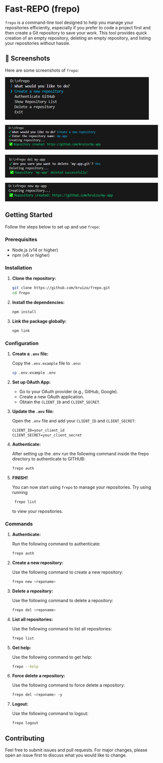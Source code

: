 # Fast-REPO (frepo)

`frepo` is a command-line tool designed to help you manage your repositories efficiently, especially if you prefer to code a project first and then create a Git repository to save your work. This tool provides quick creation of an empty repository, deleting an empty repository, and listing your repositories without hassle.

## 📸 Screenshots

Here are some screenshots of `frepo`:

![](public/2pic1.png)

![](public/2pic2.png)

![](public/2pic3.png)

![](public/2pic4.png)

## Getting Started

Follow the steps below to set up and use `frepo`:

### Prerequisites

- Node.js (v14 or higher)
- npm (v6 or higher)

### Installation

1. **Clone the repository:**

   ```sh
   git clone https://github.com/kruizo/frepo.git
   cd frepo
   ```

2. **Install the dependencies:**

   ```sh
   npm install
   ```

3. **Link the package globally:**

   ```sh
   npm link
   ```

### Configuration

1. **Create a `.env` file:**

   Copy the `.env.example` file to `.env`:

   ```sh
   cp .env.example .env
   ```

2. **Set up OAuth App:**

   - Go to your OAuth provider (e.g., GitHub, Google).
   - Create a new OAuth application.
   - Obtain the `CLIENT_ID` and `CLIENT_SECRET`.

3. **Update the `.env` file:**

   Open the `.env` file and add your `CLIENT_ID` and `CLIENT_SECRET`:

   ```env
   CLIENT_ID=your_client_id
   CLIENT_SECRET=your_client_secret
   ```

4. **Authenticate:**

   After setting up the .env run the following command inside the frepo directory to authenticate to GITHUB:

   ```sh
   frepo auth
   ```

5. **FINISH!**

   You can now start using `frepo` to manage your repositories. Try using running

   ```sh
    frepo list
   ```

   to view your repositories.

### Commands

1. **Authenticate:**

   Run the following command to authenticate:

   ```sh
   frepo auth
   ```

2. **Create a new repository:**

   Use the following command to create a new repository:

   ```sh
   frepo new <reponame>
   ```

3. **Delete a repository:**

   Use the following command to delete a repository:

   ```sh
   frepo del <reponame>
   ```

4. **List all repositories:**

   Use the following command to list all repositories:

   ```sh
   frepo list
   ```

5. **Get help:**

   Use the following command to get help:

   ```sh
   frepo --help
   ```

6. **Force delete a repository:**

   Use the following command to force delete a repository:

   ```sh
   frepo del <reponame> -y
   ```

7. **Logout:**

   Use the following command to logout:

   ```sh
   frepo logout
   ```

## Contributing

Feel free to submit issues and pull requests. For major changes, please open an issue first to discuss what you would like to change.
